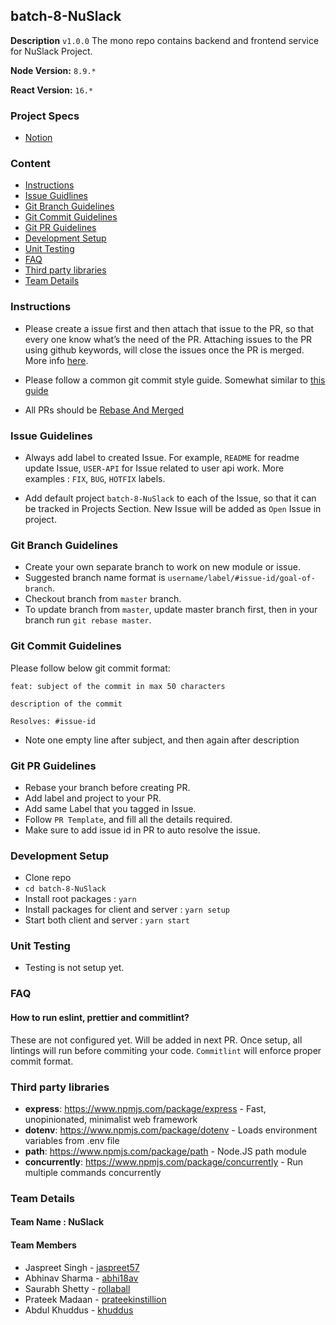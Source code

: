 
## batch-8-NuSlack
**Description** `v1.0.0` The mono repo contains backend and frontend service for NuSlack Project.

**Node Version:** `8.9.*`

**React Version:** `16.*`

### Project Specs
- [Notion](https://www.notion.so/pesto/Batch-8-Project-Specs-33ef6ae26565459f98771b95c7f0cecd)


### Content
* [Instructions](#instructions)
* [Issue Guidlines](#issue-guidelines)
* [Git Branch Guidelines](#git-branch-guidelines)
* [Git Commit Guidelines](#git-commit-guidelines)
* [Git PR Guidelines](#git-pr-guidelines)
* [Development Setup](#development-setup)
* [Unit Testing](#unit-testing)
* [FAQ](#faq)
* [Third party libraries](#third-party-libraries)
* [Team Details](#team-details)


### Instructions
- Please create a issue first and then attach that issue to the PR, so that every one know what’s the need of the PR. Attaching issues to the PR using github keywords, will close the issues once the PR is merged. More info [here]((https://help.github.com/en/articles/closing-issues-using-keywords)).

- Please follow a common git commit style guide. Somewhat similar to [this guide](https://udacity.github.io/git-styleguide/)

- All PRs should be [Rebase And Merged](https://help.github.com/en/articles/about-pull-request-merges#rebase-and-merge-your-pull-request-commits)

### Issue Guidelines
- Always add label to created Issue. For example, `README` for readme update Issue, `USER-API` for Issue related to user api work. More examples : `FIX`, `BUG`, `HOTFIX` labels.

- Add default project `batch-8-NuSlack` to each of the Issue, so that it can be tracked in Projects Section. New Issue will be added as `Open` Issue in project.

### Git Branch Guidelines
- Create your own separate branch to work on new module or issue.
- Suggested branch name format is `username/label/#issue-id/goal-of-branch`.
- Checkout branch from `master` branch.
- To update branch from `master`, update master branch first, then in your branch run `git rebase master`.

### Git Commit Guidelines
Please follow below git commit format:
```git
feat: subject of the commit in max 50 characters

description of the commit

Resolves: #issue-id
```
- Note one empty line after subject, and then again after description

### Git PR Guidelines
- Rebase your branch before creating PR.
- Add label and project to your PR. 
- Add same Label that you tagged in Issue.
- Follow `PR Template`, and fill all the details required.
- Make sure to add issue id in PR to auto resolve the issue.

### Development Setup
- Clone repo
- `cd batch-8-NuSlack`
- Install root packages : `yarn`
- Install packages for client and server : `yarn setup`
- Start both client and server : `yarn start`

### Unit Testing
- Testing is not setup yet.

### FAQ
#### How to run eslint, prettier and commitlint?
These are not configured yet. Will be added in next PR.
Once setup, all lintings will run before commiting your code. `Commitlint` will enforce proper commit format.

### Third party libraries
* **express**: https://www.npmjs.com/package/express - Fast, unopinionated, minimalist web framework
* **dotenv**: https://www.npmjs.com/package/dotenv - Loads environment variables from .env file
* **path**: https://www.npmjs.com/package/path - Node.JS path module
* **concurrently**: https://www.npmjs.com/package/concurrently - Run multiple commands concurrently

### Team Details
#### Team Name : NuSlack 
#### Team Members
* Jaspreet Singh - [jaspreet57](https://github.com/jaspreet57)
* Abhinav Sharma - [abhi18av](https://github.com/abhi18av)
* Saurabh Shetty - [rollaball](https://github.com/rollaball)
* Prateek Madaan - [prateekinstillion](https://github.com/prateekinstillion)
* Abdul Khuddus - [khuddus](https://github.com/khuddus)
